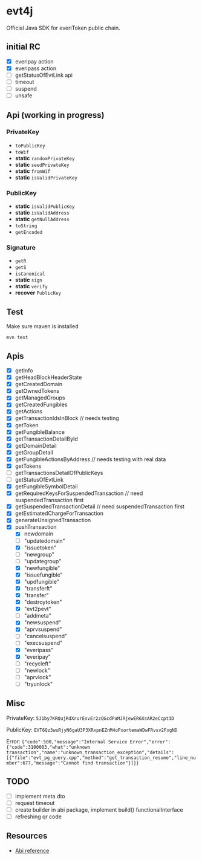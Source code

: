 # evt4j
Official Java SDK for everiToken public chain.

## initial RC
* [x] everipay action
* [x] everipass action
* [ ] getStatusOfEvtLink api
* [ ] timeout
* [ ] suspend
* [ ] unsafe

## Api (working in progress)

### PrivateKey
* `toPublicKey`
* `toWif`
* **static** `randomPrivateKey`
* **static** `seedPrivateKey`
* **static** `fromWif`
* **static** `isValidPrivateKey`

### PublicKey
* **static** `isValidPublicKey`
* **static** `isValidAddress`
* **static** `getNullAddress`
* `toString`
* `getEncoded`

### Signature
* `getR`
* `getS`
* `isCanonical`
* **static** `sign`
* **static** `verify`
* **recover** `PublicKey`


## Test

Make sure maven is installed

`mvn test`

## Apis
* [x] getInfo
* [x] getHeadBlockHeaderState
* [x] getCreatedDomain
* [x] getOwnedTokens
* [x] getManagedGroups
* [x] getCreatedFungibles
* [x] getActions
* [x] getTransactionIdsInBlock // needs testing
* [x] getToken
* [x] getFungibleBalance
* [x] getTransactionDetailById
* [x] getDomainDetail
* [x] getGroupDetail
* [x] getFungibleActionsByAddress // needs testing with real data
* [x] getTokens
* [ ] getTransactionsDetailOfPublicKeys
* [ ] getStatusOfEvtLink
* [x] getFungibleSymbolDetail
* [x] getRequiredKeysForSuspendedTransaction // need suspendedTransaction first
* [x] getSuspendedTransactionDetail // need suspendedTransaction first
* [x] getEstimatedChargeForTransaction
* [x] generateUnsignedTransaction
* [x] pushTransaction
    * [x] newdomain
    * [ ] "updatedomain"
    * [x] "issuetoken"
    * [ ] "newgroup"
    * [ ] "updategroup"
    * [x] "newfungible"
    * [x] "issuefungible"
    * [x] "updfungible"
    * [x] "transferft"
    * [x] "transfer"
    * [x] "destroytoken"
    * [x] "evt2pevt"
    * [ ] "addmeta"
    * [x] "newsuspend"
    * [x] "aprvsuspend"
    * [ ] "cancelsuspend"
    * [ ] "execsuspend"
    * [x] "everipass"
    * [x] "everipay"
    * [ ] "recycleft"
    * [ ] "newlock"
    * [ ] "aprvlock"
    * [ ] "tryunlock"

## Misc

PrivateKey: `5J1by7KRQujRdXrurEsvEr2zQGcdPaMJRjewER6XsAR2eCcpt3D` 

PublicKey: `EVT6Qz3wuRjyN6gaU3P3XRxpnEZnM4oPxortemaWDwFRvsv2FxgND`

Error: `{"code":500,"message":"Internal Service Error","error":{"code":3100003,"what":"unknown transaction","name":"unknown_transaction_exception","details":[{"file":"evt_pg_query.cpp","method":"get_transaction_resume","line_number":677,"message":"Cannot find transaction"}]}}`


## TODO
* [ ] implement meta dto
* [ ] request timeout
* [ ] create builder in abi package, implement build() functionalInterface
* [ ] refreshing qr code

## Resources
* [Abi reference](https://www.everitoken.io/developers/apis,_sdks_and_tools/abi_reference/en_US)
